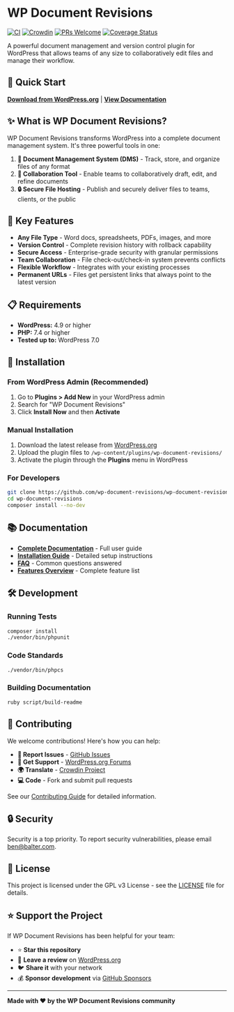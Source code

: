 # WP Document Revisions

[![CI](https://github.com/wp-document-revisions/wp-document-revisions/actions/workflows/ci.yml/badge.svg)](https://github.com/wp-document-revisions/wp-document-revisions/actions/workflows/ci.yml) [![Crowdin](https://d322cqt584bo4o.cloudfront.net/wordpress-document-revisions/localized.svg)](https://crowdin.com/project/wordpress-document-revisions) [![PRs Welcome](https://img.shields.io/badge/PRs-welcome-brightgreen.svg?style=flat-square)](http://makeapullrequest.com) [![Coverage Status](https://codecov.io/gh/wp-document-revisions/wp-document-revisions/branch/main/graphs/badge.svg?branch=main)](https://codecov.io/github/wp-document-revisions/wp-document-revisions?branch=main)

A powerful document management and version control plugin for WordPress that allows teams of any size to collaboratively edit files and manage their workflow.

## 🚀 Quick Start

**[Download from WordPress.org](https://wordpress.org/plugins/wp-document-revisions/)** | **[View Documentation](https://wp-document-revisions.github.io/wp-document-revisions/)**

## ✨ What is WP Document Revisions?

WP Document Revisions transforms WordPress into a complete document management system. It's three powerful tools in one:

1. **📁 Document Management System (DMS)** - Track, store, and organize files of any format
2. **👥 Collaboration Tool** - Enable teams to collaboratively draft, edit, and refine documents  
3. **🔒 Secure File Hosting** - Publish and securely deliver files to teams, clients, or the public

## 🎯 Key Features

- **Any File Type** - Word docs, spreadsheets, PDFs, images, and more
- **Version Control** - Complete revision history with rollback capability
- **Secure Access** - Enterprise-grade security with granular permissions
- **Team Collaboration** - File check-out/check-in system prevents conflicts
- **Flexible Workflow** - Integrates with your existing processes
- **Permanent URLs** - Files get persistent links that always point to the latest version

## 📋 Requirements

- **WordPress:** 4.9 or higher
- **PHP:** 7.4 or higher  
- **Tested up to:** WordPress 7.0

## 🔧 Installation

### From WordPress Admin (Recommended)

1. Go to **Plugins > Add New** in your WordPress admin
2. Search for "WP Document Revisions"
3. Click **Install Now** and then **Activate**

### Manual Installation

1. Download the latest release from [WordPress.org](https://wordpress.org/plugins/wp-document-revisions/)
2. Upload the plugin files to `/wp-content/plugins/wp-document-revisions/`
3. Activate the plugin through the **Plugins** menu in WordPress

### For Developers

```bash
git clone https://github.com/wp-document-revisions/wp-document-revisions.git
cd wp-document-revisions
composer install --no-dev
```

## 📚 Documentation

- **[Complete Documentation](https://wp-document-revisions.github.io/wp-document-revisions/)** - Full user guide
- **[Installation Guide](https://wp-document-revisions.github.io/wp-document-revisions/installation/)** - Detailed setup instructions
- **[FAQ](https://wp-document-revisions.github.io/wp-document-revisions/frequently-asked-questions/)** - Common questions answered
- **[Features Overview](https://wp-document-revisions.github.io/wp-document-revisions/features/)** - Complete feature list

## 🛠️ Development

### Running Tests

```bash
composer install
./vendor/bin/phpunit
```

### Code Standards

```bash
./vendor/bin/phpcs
```

### Building Documentation

```bash
ruby script/build-readme
```

## 🤝 Contributing

We welcome contributions! Here's how you can help:

- **🐛 Report Issues** - [GitHub Issues](https://github.com/wp-document-revisions/wp-document-revisions/issues)
- **💬 Get Support** - [WordPress.org Forums](https://wordpress.org/support/plugin/wp-document-revisions/)
- **🌍 Translate** - [Crowdin Project](https://crowdin.com/project/wordpress-document-revisions)
- **💻 Code** - Fork and submit pull requests

See our [Contributing Guide](https://wp-document-revisions.github.io/wp-document-revisions/CONTRIBUTING/) for detailed information.

## 🔒 Security

Security is a top priority. To report security vulnerabilities, please email [ben@balter.com](mailto:ben@balter.com).

## 📄 License

This project is licensed under the GPL v3 License - see the [LICENSE](LICENSE) file for details.

## ⭐ Support the Project

If WP Document Revisions has been helpful for your team:

- ⭐ **Star this repository**
- 📝 **Leave a review** on [WordPress.org](https://wordpress.org/support/plugin/wp-document-revisions/reviews/)
- 🐦 **Share it** with your network
- 💰 **Sponsor development** via [GitHub Sponsors](https://github.com/sponsors/benbalter)

---

**Made with ❤️ by the WP Document Revisions community**
